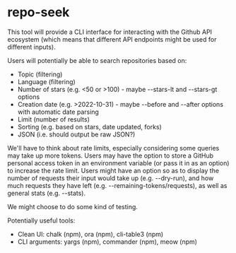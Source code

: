 # repo-seek

This tool will provide a CLI interface for interacting with the Github API ecosystem (which means that different API endpoints might be used for different inputs).

Users will potentially be able to search repositories based on:
- Topic (filtering)
- Language (filtering)
- Number of stars (e.g. <50 or >100) - maybe --stars-lt and --stars-gt options
- Creation date (e.g. >2022-10-31) - maybe --before and --after options with automatic date parsing
- Limit (number of results)
- Sorting (e.g. based on stars, date updated, forks)
- JSON (i.e. should output be raw JSON?)


We'll have to think about rate limits, especially considering some queries may take up more tokens. Users may have the option to store a GitHub personal access token in an environment variable (or pass it in as an option) to increase the rate limit. Users might have an option so as to display the number of requests their input would take up (e.g. --dry-run), and how much requests they have left (e.g. --remaining-tokens/requests), as well as general stats (e.g. --stats).

We might choose to do some kind of testing.

Potentially useful tools:
- Clean UI: chalk (npm), ora (npm), cli-table3 (npm)
- CLI arguments: yargs (npm), commander (npm), meow (npm)